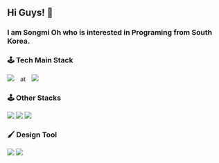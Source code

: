 ## Hi Guys! 👋

### I am Songmi Oh who is interested in Programing from South Korea.

### 🕹 Tech Main Stack

<img src="https://img.shields.io/badge/Swift-FA7343?style=flat&logo=Swift&logoColor=white"/>　at　<img src="https://img.shields.io/badge/Xcode-147EFB?style=flat&logo=Xcode&logoColor=white"/>

### 🕹 Other Stacks

<img src="https://img.shields.io/badge/Python-3776AB?style=flat&logo=Python&logoColor=white"/> <img src="https://img.shields.io/badge/HTML-E34F26?style=flat&logo=HTML5&logoColor=white"/> <img src="https://img.shields.io/badge/CSS-1572B6?style=flat&logo=CSS3&logoColor=white"/>

### 🖌 Design Tool
<img src="https://img.shields.io/badge/Adobe Illustrator-FF9A00?style=flat&logo=Adobeillustrator&logoColor=white"/> <img src="https://img.shields.io/badge/Adobe Photoshop-31A8FF?style=flat&logo=AdobePhotoshop&logoColor=white"/>

